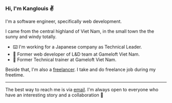 ### Hi, I'm Kanglouis ✌️

I'm a software engineer, specifically web development.  

I came from the central highland of Viet Nam, in the small town the the sunny and windy totally.

- ⌨️ I'm working for a Japanese company as Technical Leader.
- 📁 Former web developer of L&D team at Gameloft Viet Nam.
- 📁 Former Technical trainer at Gameloft Viet Nam.

Beside that, I'm also a [freelancer](https://www.upwork.com/freelancers/~01b3af2042b0454b6b). I take and do freelance job during my freetime.

---

The best way to reach me is via [email](mailto:doanhuu.lehuan@gmail.com). I'm always open to everyone who have an interesting story and a collaboration 🙌
